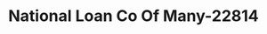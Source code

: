 ---
f_zip-code: 71449
f_state-code: LA
title: National Loan Co Of Many-22814
f_phone: 318-256-9000
f_city-only: Many
f_address: 990 San Antonio Ave Many
f_location-unique-id: '22814'
slug: national-loan-co-of-many-22814
updated-on: '2024-05-30T13:46:58.046Z'
created-on: '2024-05-30T13:36:59.803Z'
published-on: '2024-05-30T13:54:32.469Z'
f_city-state: cms/city/many-la.md
f_company: cms/company/national-loan-co-of-many.md
f_state: cms/state/louisiana.md
layout: '[payday-loan].html'
tags: payday-loan
---